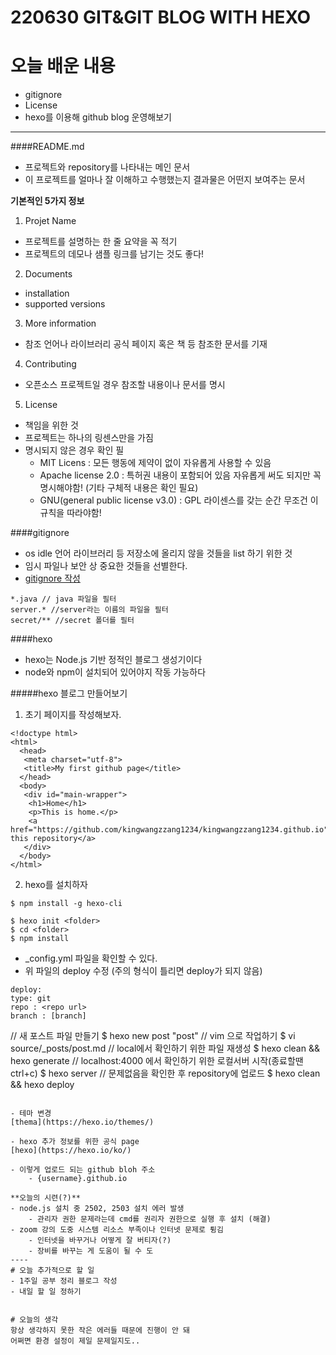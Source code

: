# 220630 GIT&GIT BLOG WITH HEXO
# 오늘 배운 내용
- gitignore
- License 
- hexo를 이용해 github blog 운영해보기

----
####README.md
- 프로젝트와 repository를 나타내는 메인 문서
- 이 프로젝트를 얼마나 잘 이해하고 수행했는지 결과물은 어떤지 보여주는 문서

**기본적인 5가지 정보**
1. Projet Name
- 프로젝트를 설명하는 한 줄 요약을 꼭 적기
- 프로젝트의 데모나 샘플 링크를 남기는 것도 좋다!
2. Documents
- installation
- supported versions
3. More information 
- 참조 언어나 라이브러리 공식 페이지 혹은 책 등 참조한 문서를 기재
4. Contributing 
- 오픈소스 프로젝트일 경우 참조할 내용이나 문서를 명시
5. License
- 책임을 위한 것
- 프로젝트는 하나의 링센스만을 가짐
- 명시되지 않은 경우 확인 필 
	- MIT Licens : 모든 행동에 제약이 없이 자유롭게 사용할 수 있음
	- Apache license 2.0 : 특허권 내용이 포함되어 있음 자유롭게 써도 되지만 꼭 명시해야함! (기타 구체적 내용은 확인 필요)
	- GNU(general public license v3.0) : GPL 라이센스를 갖는 순간 무조건 이 규칙을 따라야함! 

####gitignore
- os idle 언어 라이브러리 등 저장소에 올리지 않을 것들을 list 하기 위한 것
- 임시 파일나 보안 상 중요한 것들을 선별한다.
- [gitignore 작성](https://www.toptal.com/developers/gitignore)
```
*.java // java 파일을 필터
server.* //server라는 이름의 파일을 필터
secret/** //secret 폴더를 필터
```

####hexo
- hexo는 Node.js 기반 정적인 블로그 생성기이다 
- node와 npm이 설치되어 있어야지 작동 가능하다

#####hexo 블로그 만들어보기
1. 초기 페이지를 작성해보자.
```
<!doctype html>
<html>
  <head>
   <meta charset="utf-8">
   <title>My first github page</title>
  </head>
  <body>
   <div id="main-wrapper">
    <h1>Home</h1>
    <p>This is home.</p>
    <a href="https://github.com/kingwangzzang1234/kingwangzzang1234.github.io">Visit this repository</a>
   </div>
  </body>
</html>
```

2. hexo를 설치하자
```
$ npm install -g hexo-cli
```
```
$ hexo init <folder>
$ cd <folder>
$ npm install
```
- _config.yml 파일을 확인할 수 있다.
- 위 파일의 deploy 수정 (주의 형식이 틀리면 deploy가 되지 않음)
```
deploy:
type: git
repo : <repo url>
branch : [branch]
```
  // 새 포스트 파일 만들기
$ hexo new post "post"
  // vim 으로 작업하기
$ vi source/_posts/post.md
  // local에서 확인하기 위한 파일 재생성
$ hexo clean && hexo generate
  // localhost:4000 에서 확인하기 위한 로컬서버 시작(종료할땐 ctrl+c)
$ hexo server
  // 문제없음을 확인한 후 repository에 업로드
$ hexo clean && hexo deploy
```

- 테마 변경
[thema](https://hexo.io/themes/)

- hexo 추가 정보를 위한 공식 page
[hexo](https://hexo.io/ko/)

- 이렇게 업로드 되는 github bloh 주소
	- {username}.github.io

**오늘의 시련(?)**
- node.js 설치 중 2502, 2503 설치 에러 발생
	- 관리자 권한 문제라는데 cmd를 권리자 권한으로 실행 후 설치 (해결)
- zoom 강의 도중 시스템 리소스 부족이나 인터넷 문제로 튕김
	- 인터넷을 바꾸거나 어떻게 잘 버티자(?)
	- 장비를 바꾸는 게 도움이 될 수 도
----
# 오늘 추가적으로 할 일
- 1주일 공부 정리 블로그 작성
- 내일 할 일 정하기 


# 오늘의 생각
항상 생각하지 못한 작은 에러들 때문에 진행이 안 돼
어쩌면 환경 설정이 제일 문제일지도..
